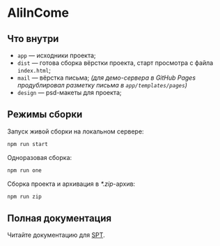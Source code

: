 # AliInCome

## Что внутри

* `app` — исходники проекта;
* `dist` — готова сборка вёрстки проекта, старт просмотра с файла `index.html`;
* `mail` — вёрстка письма; _(для демо-сервера в GitHub Pages продублировал разметку письма в `app/templates/pages`)_
* `design` — psd-макеты для проекта;

## Режимы сборки
Запуск живой сборки на локальном сервере:

``` bash
npm run start
```

Одноразовая сборка:

``` bash
npm run one
```

Сборка проекта и архивация в _*.zip_-архив:

``` bash
npm run zip
```

## Полная документация

Читайте документацию для [SPT](https://github.com/4enki/spt/blob/master/README.md).
